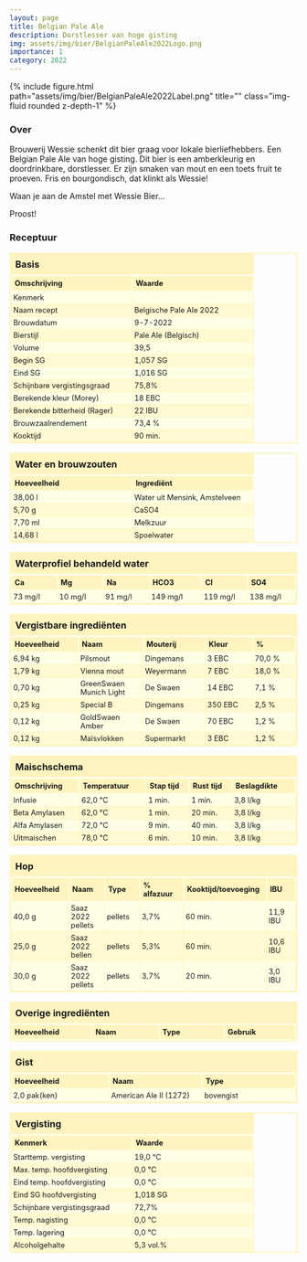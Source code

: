 ```yaml
---
layout: page
title: Belgian Pale Ale
description: Dorstlesser van hoge gisting
img: assets/img/bier/BelgianPaleAle2022Logo.png
importance: 1
category: 2022
---
```


<div class="row">
    <div class="col-sm mt-3 mt-md-0">
        {% include figure.html path="assets/img/bier/BelgianPaleAle2022Label.png" title="" class="img-fluid rounded z-depth-1" %}
    </div>
</div>

### Over

Brouwerij Wessie schenkt dit bier graag voor lokale bierliefhebbers. 
Een Belgian Pale Ale  van hoge gisting.
Dit bier is een amberkleurig en doordrinkbare, dorstlesser. Er zijn smaken van mout en een toets fruit te proeven. Fris en bourgondisch, dat klinkt als Wessie!

Waan je aan de Amstel met Wessie Bier...

Proost!

### Receptuur

<head>
<meta charset="utf-8">
<style type="text/css">
	#bier {
		border-collapse: collapse;
		border: 2px solid #fff4bf;
	}
	#bier CAPTION {
		font-weight: bold;
		text-align: left;
		background-color: #fff4bf;
		padding:8px;
		margin-bottom: 1px;
	}
	#bier TR:nth-child(even) {
		background-color: #ffffe5;
	}
	#bier TR:nth-child(odd) {
		background-color: #fffad1;
	}
	#bier TH {
		width: 200px;
		background-color: #fff4bf;
		font-size: 80%;
		border: 2px solid #ffffe5;
		padding:5px;
		text-align: left;
	}
	#bier TD {
		border: 1px solid #fff4bf;
		width: 200px;
		padding:3px;
		font-size: 80%;
	}
</style>
</head>
<body>
<p>
<table id="bier">
	<caption>Basis</caption>
	<tr><th>Omschrijving</th><th>Waarde</th></tr>
	<tr><td>Kenmerk</td><td></td></tr>
	<tr><td>Naam recept</td><td>Belgische Pale Ale 2022</td></tr>
	<tr><td>Brouwdatum</td><td>9-7-2022</td></tr>
	<tr><td>Bierstijl</td><td>Pale Ale (Belgisch)</td></tr>
	<tr><td>Volume</td><td>39,5</td></tr>
	<tr><td>Begin SG</td><td>1,057 SG</td></tr>
	<tr><td>Eind SG</td><td>1,016 SG</td></tr>
	<tr><td>Schijnbare vergistingsgraad</td><td>75,8%</td></tr>
	<tr><td>Berekende kleur (Morey)</td><td>18 EBC</td></tr>
	<tr><td>Berekende bitterheid (Rager)</td><td>22 IBU</td></tr>
	<tr><td>Brouwzaalrendement</td><td>73,4 %</td></tr>
	<tr><td>Kooktijd</td><td>90 min.</td></tr>
</table></p>

<p>
<table id="bier">
	<caption>Water en brouwzouten</caption>
	<tr><th>Hoeveelheid</th><th>Ingrediënt</th></tr>
	<tr><td>38,00 l</td><td>Water uit Mensink, Amstelveen</td></tr>
	<tr><td>5,70 g</td><td>CaSO4</td></tr>
	<tr><td>7,70 ml</td><td>Melkzuur</td></tr>
	<tr><td>14,68 l</td><td>Spoelwater</td></tr>
</table></p>

<p>
<table id="bier">
	<caption>Waterprofiel behandeld water</caption>
	<tr><th>Ca</th><th>Mg</th><th>Na</th><th>HCO3</th><th>Cl</th><th>SO4</th></tr>
	<tr><td>73 mg/l</td><td>10 mg/l</td><td>91 mg/l</td><td>149 mg/l</td><td>119 mg/l</td><td>138 mg/l</td></tr>
</table></p>

<p>
<table id="bier">
	<caption>Vergistbare ingrediënten</caption>
	<tr><th>Hoeveelheid</th><th>Naam</th><th>Mouterij</th><th>Kleur</th><th>%</th></tr>
	<tr><td>6,94 kg</td><td>Pilsmout</td><td>Dingemans</td><td>3 EBC</td><td>70,0 %</td></tr>
	<tr><td>1,79 kg</td><td>Vienna mout</td><td>Weyermann</td><td>7 EBC</td><td>18,0 %</td></tr>
	<tr><td>0,70 kg</td><td>GreenSwaen Munich Light</td><td>De Swaen</td><td>14 EBC</td><td>7,1 %</td></tr>
	<tr><td>0,25 kg</td><td>Special B</td><td>Dingemans</td><td>350 EBC</td><td>2,5 %</td></tr>
	<tr><td>0,12 kg</td><td>GoldSwaen Amber</td><td>De Swaen</td><td>70 EBC</td><td>1,2 %</td></tr>
	<tr><td>0,12 kg</td><td>Maïsvlokken</td><td>Supermarkt</td><td>3 EBC</td><td>1,2 %</td></tr>
</table></p>

<p>
<table id="bier">
	<caption>Maischschema</caption>
	<tr><th>Omschrijving</th><th>Temperatuur</th><th>Stap tijd</th><th>Rust tijd</th><th>Beslagdikte</th></tr>
	<tr><td>Infusie</td><td>62,0 °C</td><td>1 min.</td><td>1 min.</td><td>3,8 l/kg</td></tr>
	<tr><td>Beta Amylasen</td><td>62,0 °C</td><td>1 min.</td><td>20 min.</td><td>3,8 l/kg</td></tr>
	<tr><td>Alfa Amylasen</td><td>72,0 °C</td><td>9 min.</td><td>40 min.</td><td>3,8 l/kg</td></tr>
	<tr><td>Uitmaischen</td><td>78,0 °C</td><td>6 min.</td><td>10 min.</td><td>3,8 l/kg</td></tr>
</table></p>

<p>
<table id="bier">
	<caption>Hop</caption>
	<tr><th>Hoeveelheid</th><th>Naam</th><th>Type</th><th>% alfazuur</th><th>Kooktijd/toevoeging</th><th>IBU</th></tr>
	<tr><td>40,0 g</td><td>Saaz 2022 pellets</td><td>pellets</td><td>3,7%</td><td>60 min.</td><td>11,9 IBU</td></tr>
	<tr><td>25,0 g</td><td>Saaz 2022 bellen</td><td>pellets</td><td>5,3%</td><td>60 min.</td><td>10,6 IBU</td></tr>
	<tr><td>30,0 g</td><td>Saaz 2022 pellets</td><td>pellets</td><td>3,7%</td><td>20 min.</td><td>3,0 IBU</td></tr>
</table></p>

<p>
<table id="bier">
	<caption>Overige ingrediënten</caption>
	<tr><th>Hoeveelheid</th><th>Naam</th><th>Type</th><th>Gebruik</th></tr>
</table></p>

<p>
<table id="bier">
	<caption>Gist</caption>
	<tr><th>Hoeveelheid</th><th>Naam</th><th>Type</th></tr>
	<tr><td>2,0 pak(ken)</td><td>American Ale II (1272)</td><td>bovengist</td></tr>
</table></p>

<p>
<table id="bier">
	<caption>Vergisting</caption>
	<tr><th>Kenmerk</th><th>Waarde</th></tr>
	<tr><td>Starttemp. vergisting</td><td>19,0 °C</td></tr>
	<tr><td>Max. temp. hoofdvergisting</td><td>0,0 °C</td></tr>
	<tr><td>Eind temp. hoofdvergisting</td><td>0,0 °C</td></tr>
	<tr><td>Eind SG hoofdvergisting</td><td>1,018 SG</td></tr>
	<tr><td>Schijnbare vergistingsgraad</td><td>72,7%</td></tr>
	<tr><td>Temp. nagisting</td><td>0,0 °C</td></tr>
	<tr><td>Temp. lagering</td><td>0,0 °C</td></tr>
	<tr><td>Alcoholgehalte</td><td>5,3 vol.%</td></tr>
</table></p>

</body>




